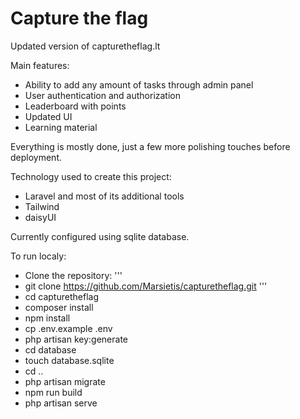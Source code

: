 # Capture the flag
Updated version of capturetheflag.lt

Main features:
- Ability to add any amount of tasks through admin panel
- User authentication and authorization
- Leaderboard with points
- Updated UI
- Learning material

Everything is mostly done, just a few more polishing touches before deployment.

Technology used to create this project:
- Laravel and most of its additional tools
- Tailwind
- daisyUI

Currently configured using sqlite database.

To run localy:
- Clone the repository:
'''
- git clone https://github.com/Marsietis/capturetheflag.git
'''
- cd capturetheflag
- composer install
- npm install
- cp .env.example .env
- php artisan key:generate
- cd database
- touch database.sqlite
- cd ..
- php artisan migrate
- npm run build
- php artisan serve
